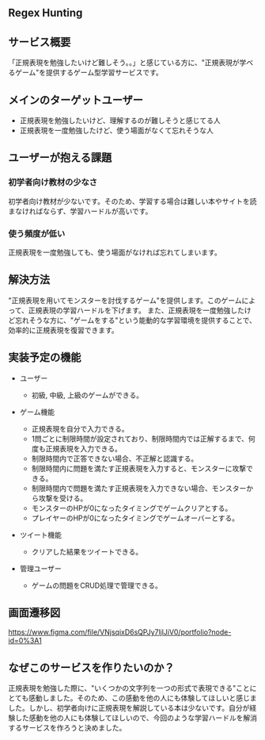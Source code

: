 ## Regex Hunting

## サービス概要
「正規表現を勉強したいけど難しそう。。」と感じている方に、"正規表現が学ベるゲーム"を提供するゲーム型学習サービスです。

## メインのターゲットユーザー
- 正規表現を勉強したいけど、理解するのが難しそうと感じてる人
- 正規表現を一度勉強したけど、使う場面がなくて忘れそうな人

## ユーザーが抱える課題
### 初学者向け教材の少なさ 
初学者向け教材が少ないです。そのため、学習する場合は難しい本やサイトを読まなければならず、学習ハードルが高いです。

### 使う頻度が低い 
正規表現を一度勉強しても、使う場面がなければ忘れてしまいます。

## 解決方法
"正規表現を用いてモンスターを討伐するゲーム"を提供します。このゲームによって、正規表現の学習ハードルを下げます。
また、正規表現を一度勉強したけど忘れそうな方に、"ゲームをする"という能動的な学習環境を提供することで、効率的に正規表現を復習できます。

## 実装予定の機能
- ユーザー
  - 初級, 中級, 上級のゲームができる。

- ゲーム機能
  - 正規表現を自分で入力できる。
  - 1問ごとに制限時間が設定されており、制限時間内では正解するまで、何度も正規表現を入力できる。
  - 制限時間内で正答できない場合、不正解と認識する。
  - 制限時間内に問題を満たす正規表現を入力すると、モンスターに攻撃できる。
  - 制限時間内で問題を満たす正規表現を入力できない場合、モンスターから攻撃を受ける。
  - モンスターのHPが0になったタイミングでゲームクリアとする。
  - プレイヤーのHPが0になったタイミングでゲームオーバーとする。

- ツイート機能
  - クリアした結果をツイートできる。

- 管理ユーザー
  - ゲームの問題をCRUD処理で管理できる。

## 画面遷移図
https://www.figma.com/file/VNjsqixD6sQPJy7ljlJiV0/portfolio?node-id=0%3A1
## なぜこのサービスを作りたいのか？
正規表現を勉強した際に、"いくつかの文字列を一つの形式で表現できる"ことにとても感動しました。そのため、この感動を他の人にも体験してほしいと感じました。しかし、初学者向けに正規表現を解説している本は少ないです。自分が経験した感動を他の人にも体験してほしいので、今回のような学習ハードルを解消するサービスを作ろうと決めました。
